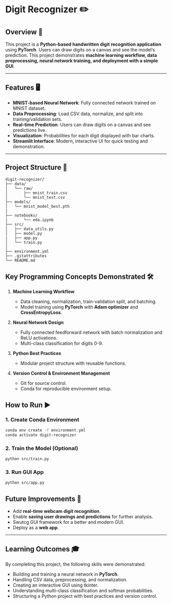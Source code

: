 # Digit Recognizer ✏️

## Overview 📝

This project is a **Python-based handwritten digit recognition application** using **PyTorch**. Users can draw digits on a canvas and see the model’s prediction. This project demonstrates **machine learning workflow, data preprocessing, neural network training, and deployment with a simple GUI**.  

---

## Features 🖥️

- **MNIST-based Neural Network**: Fully connected network trained on MNIST dataset.  
- **Data Preprocessing**: Load CSV data, normalize, and split into training/validation sets.  
- **Real-time Prediction**: Users can draw digits on a canvas and see predictions live.  
- **Visualization**: Probabilities for each digit displayed with bar charts.  
- **Streamlit Interface**: Modern, interactive UI for quick testing and demonstration.  

---

## Project Structure 📂
```
digit-recognizer/
├── data/
│   └── raw/               
│       ├── mnist_train.csv
│       └── mnist_test.csv
├── models/
│   └── mnist_model_best.pth
|
├── notebooks/
|       └── eda.ipynb
├── src/
│   ├── data_utils.py       
│   ├── model.py
|   ├── app.py            
│   └── train.py              
│   
├── environment.yml
├── .gitattributes
└── README.md
```
## Key Programming Concepts Demonstrated 🛠️

1. **Machine Learning Workflow**  
   - Data cleaning, normalization, train-validation split, and batching.  
   - Model training using **PyTorch** with **Adam optimizer** and **CrossEntropyLoss**.  

2. **Neural Network Design**  
   - Fully connected feedforward network with batch normalization and ReLU activations.  
   - Multi-class classification for digits 0-9.  

3. **Python Best Practices**  
   - Modular project structure with reusable functions.  

5. **Version Control & Environment Management**  
   - Git for source control.  
   - Conda for reproducible environment setup.  

## How to Run ▶️

### 1. Create Conda Environment

```bash
conda env create -f environment.yml
conda activate digit-recognizer
```

### 2. Train the Model (Optional)

```bash
python src/train.py
```

### 3. Run GUI App

```bash
python src/app.py
```

## Future Improvements 🚀

- Add **real-time webcam digit recognition**.  
- Enable **saving user drawings and predictions** for further analysis.  
- Swutcg GUI framework for a better and modern GUI.
- Deploy as a **web app**.  

---

## Learning Outcomes 🎓

By completing this project, the following skills were demonstrated:

- Building and training a neural network in **PyTorch**.  
- Handling CSV data, preprocessing, and normalization.  
- Creating an interactive GUI using tkinter.  
- Understanding multi-class classification and softmax probabilities.  
- Structuring a Python project with best practices and version control. 


